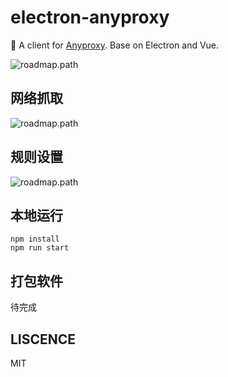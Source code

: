 # electron-anyproxy
📢  A client for [Anyproxy](https://github.com/alibaba/anyproxy/tree/4.x). Base on Electron and Vue. 

![roadmap.path](https://raw.githubusercontent.com/fwon/blog/master/assets/electron-anyproxy-icon.png)


## 网络抓取
![roadmap.path](https://raw.githubusercontent.com/fwon/blog/master/assets/electron-anyproxy-shot-1.png)

## 规则设置
![roadmap.path](https://raw.githubusercontent.com/fwon/blog/master/assets/electron-anyproxy-shot-2.png)


## 本地运行
```
npm install
npm run start
```
## 打包软件
待完成
## LISCENCE
MIT
